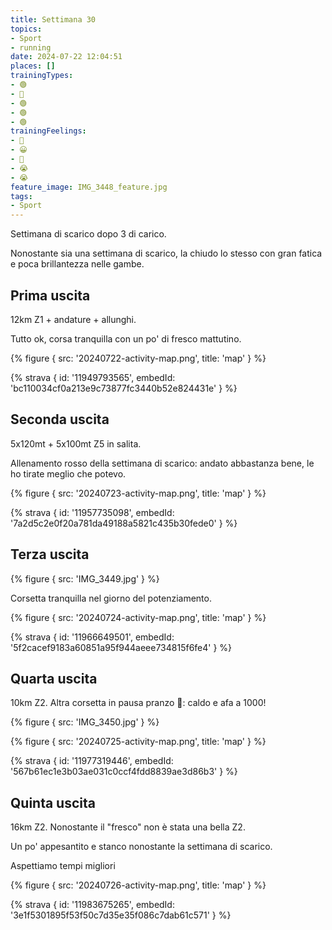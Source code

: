 ```yaml
---
title: Settimana 30
topics:
- Sport
- running
date: 2024-07-22 12:04:51
places: []
trainingTypes:
- 🟢
- 🔴
- 🟢
- 🟢
- 🟢
trainingFeelings:
- 🙂
- 😀
- 🙂
- 😭
- 😭
feature_image: IMG_3448_feature.jpg
tags:
- Sport
---
```


Settimana di scarico dopo 3 di carico.
<!--more-->

Nonostante sia una settimana di scarico, la chiudo lo stesso con gran fatica e poca brillantezza nelle gambe.

## Prima uscita
12km Z1 + andature + allunghi.

Tutto ok, corsa tranquilla con un po' di fresco mattutino.

{% figure { src: '20240722-activity-map.png', title: 'map' } %}

{% strava { id: '11949793565', embedId: 'bc110034cf0a213e9c73877fc3440b52e824431e' } %}

## Seconda uscita
5x120mt + 5x100mt Z5 in salita.

Allenamento rosso della settimana di scarico: andato abbastanza bene, le ho tirate meglio che potevo.

{% figure { src: '20240723-activity-map.png', title: 'map' } %}

{% strava { id: '11957735098', embedId: '7a2d5c2e0f20a781da49188a5821c435b30fede0' } %}

## Terza uscita

{% figure { src: 'IMG_3449.jpg' } %}

Corsetta tranquilla nel giorno del potenziamento.

{% figure { src: '20240724-activity-map.png', title: 'map' } %}

{% strava { id: '11966649501', embedId: '5f2cacef9183a60851a95f944aeee734815f6fe4' } %}

## Quarta uscita
10km Z2. Altra corsetta in pausa pranzo 🥵: caldo e afa a 1000!

{% figure { src: 'IMG_3450.jpg' } %}

{% figure { src: '20240725-activity-map.png', title: 'map' } %}

{% strava { id: '11977319446', embedId: '567b61ec1e3b03ae031c0ccf4fdd8839ae3d86b3' } %}

## Quinta uscita
16km Z2. Nonostante il "fresco" non è stata una bella Z2.

Un po' appesantito e stanco nonostante la settimana di scarico.

Aspettiamo tempi migliori

{% figure { src: '20240726-activity-map.png', title: 'map' } %}

{% strava { id: '11983675265', embedId: '3e1f5301895f53f50c7d35e35f086c7dab61c571' } %}
